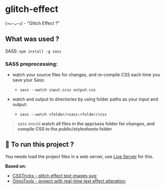 # glitch-effect

(+๑-ᴗ-๑) - "Glitch Effect ?"

## What was used ?

SASS: `npm install -g sass`

### SASS preprocessing:

- watch your source files for changes, and re-compile CSS each time you save your Sass: 
  - `sass --watch input.scss output.css`

- watch and output to directories by using folder paths as your input and output: 
  - `sass --watch <folder/>sass:<folder/>css`

> sass would **watch all files in the app/sass folder for changes, and compile CSS to the public/stylesheets folder**

## :runner: To run this project ?

You needs load the project files in a web server, use [Live Server](https://marketplace.visualstudio.com/items?itemName=ritwickdey.LiveServer) for this.

**Based on:**

- [CSSTricks - glitch effect text images svg](https://css-tricks.com/glitch-effect-text-images-svg/);
- [OimoTools - project with real-time text effect alteration](https://oimo-tools.com/glitch/);
